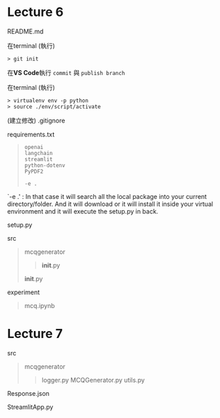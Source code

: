 # Lecture 6

README.md 

在terminal (執行)
```
> git init
```

在**VS Code**執行 `commit` 與 `publish branch`

在terminal (執行)
```
> virtualenv env -p python
> source ./env/script/activate
```


(建立修改) .gitignore 

requirements.txt
> ```
> openai
> langchain
> streamlit
> python-dotenv
> PyPDF2
>
> -e .
> ```

`-e .' : In that case it will search all the local package into your current directory/folder.
And it will download or it will install it inside your virtual environment and it will execute the setup.py in back.


setup.py

src
> mcqgenerator
> > **init**.py
> > 
> **init**.py

experiment
> mcq.ipynb

# Lecture 7

src
> mcqgenerator
> > logger.py
> > MCQGenerator.py
> > utils.py

Response.json

StreamlitApp.py
